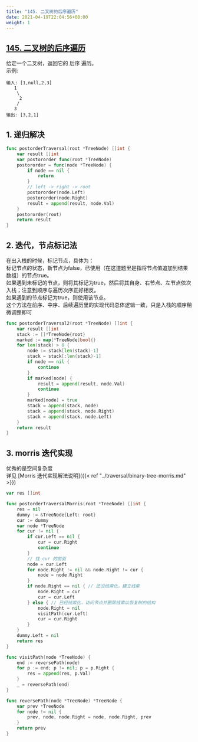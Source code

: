 ```yaml
---
title: "145. 二叉树的后序遍历"
date: 2021-04-19T22:04:56+08:00
weight: 1
---
```


## [145. 二叉树的后序遍历](https://leetcode-cn.com/problems/binary-tree-postorder-traversal)
给定一个二叉树，返回它的 后序 遍历。    
示例:
```
输入: [1,null,2,3]
   1
    \
     2
    /
   3    
输出: [3,2,1]
```
## 1. 递归解决
```go
func postorderTraversal(root *TreeNode) []int {
	var result []int
	var postororder func(root *TreeNode)
	postororder = func(node *TreeNode) {
		if node == nil {
			return
		}
		// left -> right -> root
		postororder(node.Left)
		postororder(node.Right)
		result = append(result, node.Val)
	}
	postororder(root)
	return result
}
```
## 2. 迭代，节点标记法
在出入栈的时候，标记节点，具体为：    
标记节点的状态，新节点为false，已使用（在这道题里是指将节点值追加到结果数组）的节点true。    
如果遇到未标记的节点，则将其标记为true，然后将其自身、右节点、左节点依次入栈；注意到顺序与遍历次序正好相反。    
如果遇到的节点标记为true，则使用该节点。    
这个方法在前序、中序、后续遍历里的实现代码总体逻辑一致，只是入栈的顺序稍微调整即可
```go
func postorderTraversal2(root *TreeNode) []int {
	var result []int
	stack := []*TreeNode{root}
	marked := map[*TreeNode]bool{}
	for len(stack) > 0 {
		node := stack[len(stack)-1]
		stack = stack[:len(stack)-1]
		if node == nil {
			continue
		}
		if marked[node] {
			result = append(result, node.Val)
			continue
		}
		marked[node] = true
		stack = append(stack, node)
		stack = append(stack, node.Right)
		stack = append(stack, node.Left)
	}
	return result
}
```
## 3. morris 迭代实现
优秀的是空间复杂度    
详见 [Morris 迭代实现解法说明]({{< ref "../traversal/binary-tree-morris.md" >}})
```go
var res []int

func postorderTraversalMorris(root *TreeNode) []int {
	res = nil
	dummy := &TreeNode{Left: root}
	cur := dummy
	var node *TreeNode
	for cur != nil {
		if cur.Left == nil {
			cur = cur.Right
			continue
		}
		// 找 cur 的前驱
		node = cur.Left
		for node.Right != nil && node.Right != cur {
			node = node.Right
		}
		if node.Right == nil { // 还没线索化，建立线索
			node.Right = cur
			cur = cur.Left
		} else { // 已经线索化，访问节点并删除线索以恢复树的结构
			node.Right = nil
			visitPath(cur.Left)
			cur = cur.Right
		}
	}
	dummy.Left = nil
	return res
}

func visitPath(node *TreeNode) {
	end := reversePath(node)
	for p := end; p != nil; p = p.Right {
		res = append(res, p.Val)
	}
	_ = reversePath(end)
}

func reversePath(node *TreeNode) *TreeNode {
	var prev *TreeNode
	for node != nil {
		prev, node, node.Right = node, node.Right, prev
	}
	return prev
}
```

